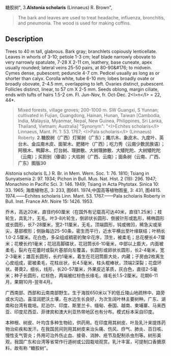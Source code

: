 糖胶树",
3.**Alstonia scholaris** (Linnaeus) R. Brown",

> The bark and leaves are used to treat headache, influenza, bronchitis, and pneumonia. The wood is used for making coffins.

## Description
Trees to 40 m tall, glabrous. Bark gray; branchlets copiously lenticellate. Leaves in whorls of 3-10; petiole 1-3 cm; leaf blade narrowly obovate to very narrowly spatulate, 7-28 X 2-11 cm, leathery, base cuneate, apex usually rounded; lateral veins 25-50 pairs, at 80-90&amp;#176; to midvein. Cymes dense, pubescent; peduncle 4-7 cm. Pedicel usually as long as or shorter than calyx. Corolla white, tube 6-10 mm; lobes broadly ovate or broadly obovate, 2-4.5 mm, overlapping to left. Ovaries distinct, pubescent. Follicles distinct, linear, to 57 cm X 2-5 mm. Seeds oblong, margin ciliate, ends with tufts of hairs 1.5-2 cm. Fl. Jun-Nov, fr. Oct-Dec. 2&lt;I&gt;n&lt;/I&gt; = 22, 44*.

> Mixed forests, village groves; 200-1000 m. SW Guangxi, S Yunnan; cultivated in Fujian, Guangdong, Hainan, Hunan, Taiwan [Cambodia, India, Malaysia, Myanmar, Nepal, New Guinea, Philippines, Sri Lanka, Thailand, Vietnam; Australia]
  "Synonym": "&lt;I&gt;Echites scholaris&lt;/I&gt; Linnaeus, Mant. Pl. 1: 53. 1767; &lt;I&gt;Pala scholaris&lt;/I&gt; (Linnaeus) Roberty.
**2.糖胶树（广西）灯架树（广东）；鹰爪木、象皮木、九度叶、英台木、金瓜南木皮、面架木、肥猪叶（广西）；吃力秀（云南少数民族语）；阿根木、鸭脚木、灯台树、理肺散、大树理肺散、大矮陀陀、大树矮陀陀（云南）；买担别（傣语）；大枯树（广西、云南）；面条树（云南、广西、广东）图版30**

Alstonia scholaris (L.) R. Br. in Mem. Wern. Soc. 1: 76. 1810; Tsiang in Sunyatsenia 2: 97. 1934; Pichon in Bull. Mus. Nat. Hist. 2 (19): 296. 1947; Monachino in Pacific Sci. 3: 146. 1949; Tsiang in Acta Phytotax. Sinica 10: 33. 1965; 海南植物志, 3: 233, 图681. 1974;中国高等植物图鉴, 3: 431, 图4815. 1974.——Echites scholaris Linn. Mant. 53. 1767.——Pala scholaris Roberty in Bull. Inst. France Afr. Noire 15: 1426. 1953.

乔木，高达20米，直径约60厘米（在国外有记载高可达40米，直径1.25米）；枝轮生，具乳汁，无毛。叶3-8片轮生，倒卵状长圆形、倒披针形或匙形，稀椭圆形或长圆形，长7-28厘米，宽2-11厘米，无毛，顶端圆形，钝或微凹，稀急尖或渐尖，基部楔形；侧脉每边25-50条，密生而平行，近水平横出至叶缘联结；叶柄长1.0-2.5厘米。花白色，多朵组成稠密的聚伞花序，顶生，被柔毛；总花梗长4-7厘米；花梗长约1毫米；花冠高脚碟状，花冠筒长6-10毫米，中部以上膨大，内面被柔毛，裂片在花蕾时或裂片基部向左覆盖，长圆形或卵状长圆形，长2-4毫米，宽2-3毫米；雄蕊长圆形，长约1毫米，着生在花冠筒膨大处，内藏；子房由2枚离生心皮组成，密被柔毛，花柱丝状，长4.5毫米，柱头棍棒状，顶端2深裂；花盘环状。蓇葖2，细长，线形，长20-57厘米，外果皮近革质，灰白色，直径2-5毫米；种子长圆形，红棕色，两端被红棕色长缘毛，缘毛长1.5-2厘米。花期6-11月，果期10月-翌年4月。

广西南部、西部和云南南部野生。生于海拔650米以下的低丘陵山地疏林中、路旁或水沟边。喜湿润肥沃土壤，在水边生长良好，为次生阔叶林主要树种。广东、湖南和台湾有栽培。尼泊尔、印度、斯里兰卡、缅甸、泰国、越南、柬埔寨、马来西亚、印度尼西亚、菲律宾和澳大利亚热带地区也有分布。模式标本采自印度。

本种根、树皮、叶均含多种生物硷，供药用。在印度用其树皮、叶及乳汁来提炼药物治疟疾和发汗。在我国民间则用其树皮来治头痛、伤风、痧气、肺炎、百日咳、慢性支气管炎；外用可治外伤止血、接骨、消肿、疮节及配制杀虫剂等。树形美观，我国广东和台湾等省常作行道树或公园栽培观赏。乳汁丰富，可提制口香搪原料，故有称 “糖胶树”。
